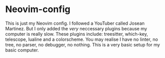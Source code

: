 # Neovim-config

This is just my Neovim config. I followed a YouTuber called Josean Martinez.
But I only added the *very* neccessary plugins because my computer is really slow.
These plugins include: treesitter, which-key, telescope, lualine and a colorscheme.
You may realise I have no linter, no tree, no parser, no debugger, no nothing.
This is a very basic setup for my basic computer.
